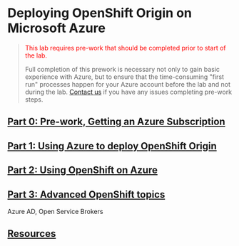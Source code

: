 # Deploying OpenShift Origin on Microsoft Azure

><font color=red>This lab requires pre-work that should be completed prior to start of the lab.</font>
>
> Full completion of this prework is necessary not only to gain basic experience with Azure, but to ensure that the time-consuming "first run" processes happen for your Azure account before the lab and not during the lab. <a href="mailto:openshiftrunsonazure@microsoft.com?Subject=Prework question">Contact us</a> if you have any issues completing pre-work steps.

## [Part 0: Pre-work, Getting an Azure Subscription](Part0.md)

## [Part 1: Using Azure to deploy OpenShift Origin](Part1.md)

## [Part 2: Using OpenShift on Azure](Part2.md)

## [Part 3: Advanced OpenShift topics](Part3.md)
Azure AD, Open Service Brokers

## [Resources](Resources.md)

